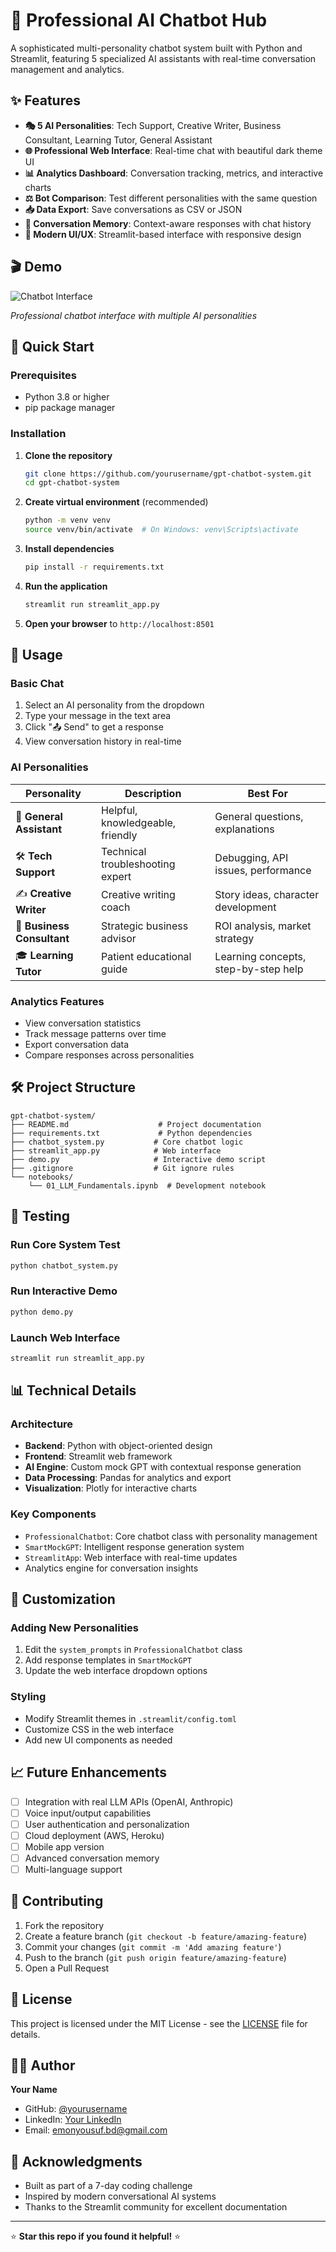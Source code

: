 # 🤖 Professional AI Chatbot Hub

A sophisticated multi-personality chatbot system built with Python and Streamlit, featuring 5 specialized AI assistants with real-time conversation management and analytics.

## ✨ Features

- **🎭 5 AI Personalities**: Tech Support, Creative Writer, Business Consultant, Learning Tutor, General Assistant
- **🌐 Professional Web Interface**: Real-time chat with beautiful dark theme UI
- **📊 Analytics Dashboard**: Conversation tracking, metrics, and interactive charts
- **⚖️ Bot Comparison**: Test different personalities with the same question
- **📥 Data Export**: Save conversations as CSV or JSON
- **💬 Conversation Memory**: Context-aware responses with chat history
- **🎨 Modern UI/UX**: Streamlit-based interface with responsive design

## 🎬 Demo

![Chatbot Interface](screenshots/chatbot-demo.gif)

*Professional chatbot interface with multiple AI personalities*

## 🚀 Quick Start

### Prerequisites

- Python 3.8 or higher
- pip package manager

### Installation

1. **Clone the repository**
   ```bash
   git clone https://github.com/yourusername/gpt-chatbot-system.git
   cd gpt-chatbot-system
   ```

2. **Create virtual environment** (recommended)
   ```bash
   python -m venv venv
   source venv/bin/activate  # On Windows: venv\Scripts\activate
   ```

3. **Install dependencies**
   ```bash
   pip install -r requirements.txt
   ```

4. **Run the application**
   ```bash
   streamlit run streamlit_app.py
   ```

5. **Open your browser** to `http://localhost:8501`

## 🎯 Usage

### Basic Chat
1. Select an AI personality from the dropdown
2. Type your message in the text area
3. Click "📤 Send" to get a response
4. View conversation history in real-time

### AI Personalities

| Personality | Description | Best For |
|-------------|-------------|----------|
| 🤖 **General Assistant** | Helpful, knowledgeable, friendly | General questions, explanations |
| 🛠️ **Tech Support** | Technical troubleshooting expert | Debugging, API issues, performance |
| ✍️ **Creative Writer** | Creative writing coach | Story ideas, character development |
| 💼 **Business Consultant** | Strategic business advisor | ROI analysis, market strategy |
| 🎓 **Learning Tutor** | Patient educational guide | Learning concepts, step-by-step help |

### Analytics Features
- View conversation statistics
- Track message patterns over time
- Export conversation data
- Compare responses across personalities

## 🛠️ Project Structure

```
gpt-chatbot-system/
├── README.md                    # Project documentation
├── requirements.txt             # Python dependencies
├── chatbot_system.py           # Core chatbot logic
├── streamlit_app.py            # Web interface
├── demo.py                     # Interactive demo script
├── .gitignore                  # Git ignore rules
└── notebooks/
    └── 01_LLM_Fundamentals.ipynb  # Development notebook
```

## 🧪 Testing

### Run Core System Test
```bash
python chatbot_system.py
```

### Run Interactive Demo
```bash
python demo.py
```

### Launch Web Interface
```bash
streamlit run streamlit_app.py
```

## 📊 Technical Details

### Architecture
- **Backend**: Python with object-oriented design
- **Frontend**: Streamlit web framework
- **AI Engine**: Custom mock GPT with contextual response generation
- **Data Processing**: Pandas for analytics and export
- **Visualization**: Plotly for interactive charts

### Key Components
- `ProfessionalChatbot`: Core chatbot class with personality management
- `SmartMockGPT`: Intelligent response generation system
- `StreamlitApp`: Web interface with real-time updates
- Analytics engine for conversation insights

## 🎨 Customization

### Adding New Personalities
1. Edit the `system_prompts` in `ProfessionalChatbot` class
2. Add response templates in `SmartMockGPT`
3. Update the web interface dropdown options

### Styling
- Modify Streamlit themes in `.streamlit/config.toml`
- Customize CSS in the web interface
- Add new UI components as needed

## 📈 Future Enhancements

- [ ] Integration with real LLM APIs (OpenAI, Anthropic)
- [ ] Voice input/output capabilities
- [ ] User authentication and personalization
- [ ] Cloud deployment (AWS, Heroku)
- [ ] Mobile app version
- [ ] Advanced conversation memory
- [ ] Multi-language support

## 🤝 Contributing

1. Fork the repository
2. Create a feature branch (`git checkout -b feature/amazing-feature`)
3. Commit your changes (`git commit -m 'Add amazing feature'`)
4. Push to the branch (`git push origin feature/amazing-feature`)
5. Open a Pull Request

## 📝 License

This project is licensed under the MIT License - see the [LICENSE](LICENSE) file for details.

## 👨‍💻 Author

**Your Name**
- GitHub: [@yourusername](https://github.com/usufxrex)
- LinkedIn: [Your LinkedIn](https://www.linkedin.com/in/usuf-rayhan-emon/)
- Email: emonyousuf.bd@gmail.com

## 🙏 Acknowledgments

- Built as part of a 7-day coding challenge
- Inspired by modern conversational AI systems
- Thanks to the Streamlit community for excellent documentation

---

⭐ **Star this repo if you found it helpful!** ⭐

